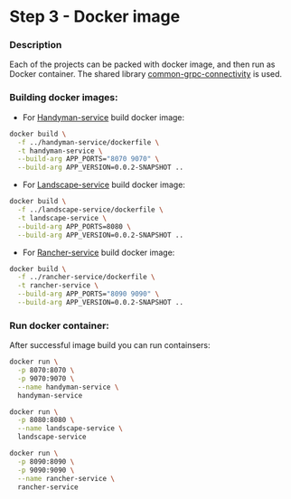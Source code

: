 # Step 3 - Docker image

### Description

Each of the projects can be packed with docker image, and then run as Docker container.
The shared library [common-grpc-connectivity](../common-grpc-connectivity) is used.


### Building docker images:

- For [Handyman-service](../handyman-service) build docker image:
```bash 
docker build \
  -f ../handyman-service/dockerfile \
  -t handyman-service \
  --build-arg APP_PORTS="8070 9070" \
  --build-arg APP_VERSION=0.0.2-SNAPSHOT ..
```

- For [Landscape-service](../landscape-service) build docker image:
```bash 
docker build \
  -f ../landscape-service/dockerfile \
  -t landscape-service \
  --build-arg APP_PORTS=8080 \
  --build-arg APP_VERSION=0.0.2-SNAPSHOT ..
```

- For [Rancher-service](../rancher-service) build docker image:
```bash 
docker build \
  -f ../rancher-service/dockerfile \
  -t rancher-service \
  --build-arg APP_PORTS="8090 9090" \
  --build-arg APP_VERSION=0.0.2-SNAPSHOT ..
```

### Run docker container:
After successful image build you can run containsers:
```bash 
docker run \
  -p 8070:8070 \
  -p 9070:9070 \
  --name handyman-service \
  handyman-service
```

```bash 
docker run \
  -p 8080:8080 \
  --name landscape-service \
  landscape-service
```

```bash 
docker run \
  -p 8090:8090 \
  -p 9090:9090 \
  --name rancher-service \
  rancher-service
```
